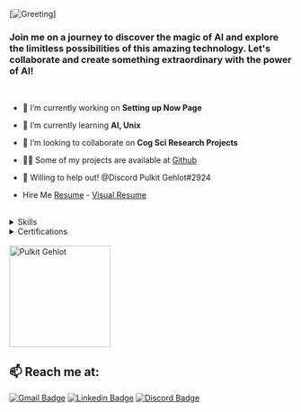 [![Greeting](https://readme-typing-svg.demolab.com?font=Roboto&weight=600&size=33&duration=3000&pause=1000&color=AF52DE&width=435&lines=Hello+there!+%F0%9F%91%8B;This+is+Pulkit+Gehot;Nice+to+meet+you!)]
<h3 align="Left">Join me on a journey to discover the magic of AI and explore the limitless possibilities of this amazing technology. Let's collaborate and create something extraordinary with the power of AI!</h3>

<br/>


- 🔭 I’m currently working on **Setting up Now Page**

- 🌱 I’m currently learning **AI, Unix**

- 👯 I’m looking to collaborate on **Cog Sci Research Projects**

- 👨‍💻 Some of my projects are available at [Github](https://github.com/PulkitGehlot81)

- 💬 Willing to help out! 
 @Discord Pulkit Gehlot#2924
 
- Hire Me [Resume](https://drive.google.com/file/d/1750qZBaUPsn-EvvviC3XSTaCnhfStzr2/view?usp=sharing) - [Visual Resume](https://drive.google.com/file/d/1JzQ3LIzFY1wsl1I1CYxBBn7L98hJyWYy/view?usp=sharing)

<br />
<details><summary>Skills</summary>
  
### Designer
![figma](https://img.shields.io/badge/Figma-F24E1E?style=for-the-badge&logo=figma&logoColor=white)
![XD](https://img.shields.io/badge/Adobe%20XD-470137?style=for-the-badge&logo=Adobe%20XD&logoColor=#FF61F6)
![After Effects](https://img.shields.io/badge/Adobe%20after%20affects-CF96FD?style=for-the-badge&logo=Adobe%20after%20effects&logoColor=393665)
![Illustrator](https://img.shields.io/badge/Adobe%20Illustrator-FF9A00?style=for-the-badge&logo=adobe%20illustrator&logoColor=white)
![Photoshop](https://img.shields.io/badge/Adobe%20Photoshop-31A8FF?style=for-the-badge&logo=Adobe%20Photoshop&logoColor=black)
![Premiere](https://img.shields.io/badge/Adobe%20Premiere%20Pro-9999FF?style=for-the-badge&logo=Adobe%20Premiere%20Pro&logoColor=white)

### Office Tools
![Word](https://img.shields.io/badge/Microsoft_Word-2B579A?style=for-the-badge&logo=microsoft-word&logoColor=white)
![Airtable](https://img.shields.io/badge/Airtable-18BFFF?style=for-the-badge&logo=Airtable&logoColor=white)
![PowerPoint](https://img.shields.io/badge/Microsoft_PowerPoint-B7472A?style=for-the-badge&logo=microsoft-powerpoint&logoColor=white)
![Notion](https://img.shields.io/badge/Notion-000000?style=for-the-badge&logo=notion&logoColor=white)
![Excel](https://img.shields.io/badge/Microsoft_Excel-217346?style=for-the-badge&logo=microsoft-excel&logoColor=white)
![Trello](https://img.shields.io/badge/Trello-0052CC?style=for-the-badge&logo=trello&logoColor=white)
![Power BI](https://img.shields.io/badge/PowerBI-F2C811?style=for-the-badge&logo=Power%20BI&logoColor=white)

### Python Libraries & Framework
![pandas](https://img.shields.io/badge/pandas-150458?style=for-the-badge&logo=pandas&logoColor=white)
![numpy](https://img.shields.io/badge/NumPy-013243?style=for-the-badge&logo=numpy&logoColor=white)
![tensorflow](https://img.shields.io/badge/TensorFlow-FF6F00?style=for-the-badge&logo=tensorflow&logoColor=white)
![keras](https://img.shields.io/badge/Keras-FF0000?style=for-the-badge&logo=keras&logoColor=white)
![PyTorch](https://img.shields.io/badge/PyTorch-EE4C2C?style=for-the-badge&logo=pytorch&logoColor=white)
![tensorflow](https://img.shields.io/badge/TensorFlow-FF6F00?style=for-the-badge&logo=tensorflow&logoColor=white)
![tensorflow](https://img.shields.io/badge/TensorFlow-FF6F00?style=for-the-badge&logo=tensorflow&logoColor=white)
![keras](https://img.shields.io/badge/Keras-D00000?style=for-the-badge&logo=keras&logoColor=white)
![opencv](https://img.shields.io/badge/OpenCV-5C3EE8?style=for-the-badge&logo=opencv&logoColor=white)
![Matplotlib](https://img.shields.io/badge/Matplotlib-%23ffffff.svg?style=for-the-badge&logo=Matplotlib&logoColor=black)
![scikit-learn](https://img.shields.io/badge/scikit--learn-%23F7931E.svg?style=for-the-badge&logo=scikit-learn&logoColor=white)
![Flask](https://img.shields.io/badge/Flask-000000?style=for-the-badge&logo=flask&logoColor=white)
![Plotly](https://img.shields.io/badge/Plotly-239120?style=for-the-badge&logo=plotly&logoColor=white)
![Scipy](https://img.shields.io/badge/SciPy-654FF0?style=for-the-badge&logo=SciPy&logoColor=white)

### Cloud Platforms & IDE
![Google Cloud](https://img.shields.io/badge/Google_Cloud-4285F4?style=for-the-badge&logo=google-cloud&logoColor=white)
![Digital Ocean](https://img.shields.io/badge/Digital_Ocean-0080FF?style=for-the-badge&logo=DigitalOcean&logoColor=white)
![vscode](https://img.shields.io/badge/Visual_Studio_Code-007ACC?style=for-the-badge&logo=visual-studio-code&logoColor=white)
![Jupyter](https://img.shields.io/badge/Jupyter-F37626?style=for-the-badge&logo=jupyter&logoColor=white)
![Colab](https://img.shields.io/badge/Colab-F9AB00?style=for-the-badge&logo=googlecolab&color=525252)
![Notepad](https://img.shields.io/badge/Notepad++-90E59A.svg?style=for-the-badge&logo=notepad%2B%2B&logoColor=black)
![DialogFlow](https://img.shields.io/badge/dialogflow-FF9800?style=for-the-badge&logo=dialogflow&logoColor=white)

## Tech I've worked with: 
![Python](https://img.shields.io/badge/Python-FFD43B?style=for-the-badge&logo=python&logoColor=blue)
![R](https://img.shields.io/badge/R-276DC3?style=for-the-badge&logo=r&logoColor=white)
![C](https://img.shields.io/badge/C-00599C?style=for-the-badge&logo=c&logoColor=whit)
![java](https://img.shields.io/badge/Java-007396?style=for-the-badge&logo=java&logoColor=white)
![R](https://img.shields.io/badge/R-276DC3?style=for-the-badge&logo=r&logoColor=white)
![HTML](https://img.shields.io/badge/HTML5-E34F26?style=for-the-badge&logo=html5&logoColor=white)
![CSS](https://img.shields.io/badge/CSS3-1572B6?style=for-the-badge&logo=css3&logoColor=white)
![JSON](https://img.shields.io/badge/json-5E5C5C?style=for-the-badge&logo=json&logoColor=white)

## I'm looking forward to 
![Rust](https://img.shields.io/badge/Flutter-02569B?style=for-the-badge&logo=flutter&logoColor=white)
![GO](https://img.shields.io/badge/C%2B%2B-00599C?style=for-the-badge&logo=c%2B%2B&logoColor=white)
![Prolog](https://img.shields.io/badge/-Prolog-blue)
![Progressive Web App](https://img.shields.io/badge/-Progressive Web App-blue)



</details>
<details><summary>Certifications</summary>
 ✔️ Digital Skills:Artificial Intelligence by Accenture <br>
 ✔️ Digital Skills:User Experience by Accenture <br>
 ✔️ Entrepreneurship Developement Course by CRCE, Jain Incubator <br>
 ✔️ DeepLearning.AI TensorFlow Developer <br>
 ✔️ TensorFlow: Data and Deployment Specialization - DeepLearning.AI <br>
 ✔️ AI for Medicine Specialization - DeepLearning.AI  
</details>

<br/>
 <a href="https://github.com/PulkitGehlot81" >
  <img height="180em" src="https://streak-stats.demolab.com?user=PulkitGehlot81&border_radius=3&border=AF52DE&ring=AF52DE&fire=AF52DE&currStreakLabel=AF52DE" alt="Pulkit Gehlot" />
 </a>
<br/>

## 📫 Reach me at:
 
[![Gmail Badge](https://img.shields.io/badge/-k.pulkitgehlot@gmail.com-af52de?style=for-the-badge&logo=Gmail&logoColor=white)](mailto:k.pulkitgehlot@gmail.com "Connect via Email")
[![Linkedin Badge](https://img.shields.io/badge/-Pulkit%20Gehlot-af52de?style=for-the-badge&logo=Linkedin&logoColor=white)](https://www.linkedin.com/in/pulkit-gehlot-53a657190 "Connect on LinkedIn")
[![Discord Badge](https://img.shields.io/badge/-Discord-af52de?style=for-the-badge&logo=Discord&logoColor=white)](https://discord.gg/jBc83Fmkm4 "Contact on Discord")

